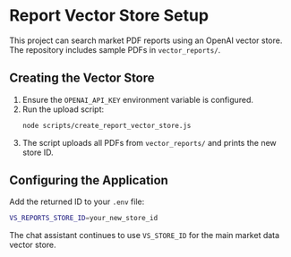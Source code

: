 # Report Vector Store Setup

This project can search market PDF reports using an OpenAI vector store. The repository includes sample PDFs in `vector_reports/`.

## Creating the Vector Store

1. Ensure the `OPENAI_API_KEY` environment variable is configured.
2. Run the upload script:
   ```bash
   node scripts/create_report_vector_store.js
   ```
3. The script uploads all PDFs from `vector_reports/` and prints the new store ID.

## Configuring the Application

Add the returned ID to your `.env` file:
```bash
VS_REPORTS_STORE_ID=your_new_store_id
```

The chat assistant continues to use `VS_STORE_ID` for the main market data vector store.
